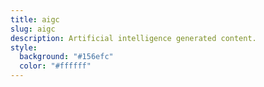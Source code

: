 ```yaml
---
title: aigc
slug: aigc
description: Artificial intelligence generated content.
style:
  background: "#156efc"
  color: "#ffffff"
---
```

